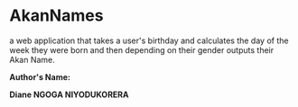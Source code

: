 # AkanNames
a web application that takes a user's birthday and calculates the day of the week they were born and then depending on their gender outputs their Akan Name. 
<b><p>Author's Name:</p>  <b/> <p> Diane NGOGA NIYODUKORERA</p>

